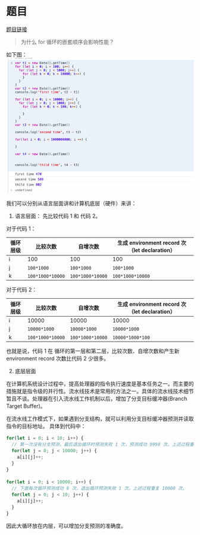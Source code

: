  
 
 
# 题目
[题目链接](https://github.com/Advanced-Frontend/Daily-Interview-Question/issues/235)
> 为什么 for 循环的嵌套顺序会影响性能？

如下图：
![](../../images/200317-problem-120.png)


我们可以分别从语言层面讲和计算机底层（硬件）来讲：

1. 语言层面：
先比较代码 1 和 代码 2。

对于代码 1：

循环层级 | 比较次数 | 自增次数 | 生成 environment record 次（let declaration）
-| -| -|-|
i | 100 | 100 | 100
j | `100*1000` | `100*1000` | `100*1000`
k | `100*1000*10000` | `100*1000*10000` | `100*1000*10000`

对于代码 2：

循环层级 | 比较次数 | 自增次数| 生成 environment record 次（let declaration）
-| -| -|-|
i | 10000 | 10000 | 10000
j | `10000*1000` | `10000*1000` | `10000*1000`
k | `100*1000*10000` | `100*1000*10000` | `10000*1000*100`


也就是说，代码 1 在 循环的第一层和第二层，比较次数、自增次数和产生新 environment record 次数比代码 2 少很多。


2. 底层层面
  
在计算机系统设计过程中，提高处理器的指令执行速度是基本任务之一。而主要的措施就是指令级的并行性。流水线技术是常用的方法之一。具体的流水线技术细节暂且不谈。处理器在引入流水线工作机制以后，增加了分支目标缓冲器(Branch Target Buffer)。

在流水线工作模式下，如果遇到分支结构，就可以利用分支目标缓冲器预测并读取指令的目标地址。
具体到代码中：
```javascript
for(let i = 0; i < 10; i++) {
  // 第一次没有分支预测，最后退出循环时预测失败 1 次，预测成功 9998 次。上述过程重复 10 次
  for(let j = 0; j < 10000; j++) {
    a[i][j]++;
  }
}

for(let i = 0; i < 10000; i++) {
  // 下面每次循环预测成功 8 次，退出循环预测失败 1 次。上述过程重复 10000 次。
  for(let j = 0; j < 10; j++) {
    a[i][j]++;
  }
}
```

因此大循环放在内层，可以增加分支预测的准确度。